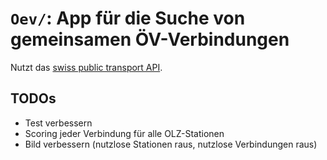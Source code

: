 # `Oev/`: App für die Suche von gemeinsamen ÖV-Verbindungen

Nutzt das [swiss public transport API](https://transport.opendata.ch/).

## TODOs

- Test verbessern
- Scoring jeder Verbindung für alle OLZ-Stationen
- Bild verbessern (nutzlose Stationen raus, nutzlose Verbindungen raus)